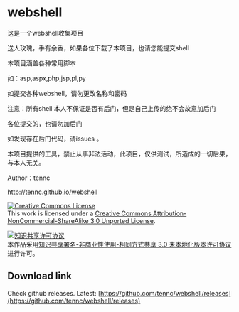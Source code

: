 ﻿webshell
========
这是一个webshell收集项目

送人玫瑰，手有余香，如果各位下载了本项目，也请您能提交shell

本项目涵盖各种常用脚本

如：asp,aspx,php,jsp,pl,py

如提交各种webshell，请勿更改名称和密码

注意：所有shell 本人不保证是否有后门，但是自己上传的绝不会故意加后门

各位提交的，也请勿加后门

如发现存在后门代码，请issues 。

本项目提供的工具，禁止从事非法活动，此项目，仅供测试，所造成的一切后果，与本人无关。

Author：tennc

http://tennc.github.io/webshell

<a rel="license" href="http://creativecommons.org/licenses/by-nc-sa/3.0/"><img alt="Creative Commons License" style="border-width:0" src="http://i.creativecommons.org/l/by-nc-sa/3.0/80x15.png" /></a><br />This work is licensed under a <a rel="license" href="http://creativecommons.org/licenses/by-nc-sa/3.0/">Creative Commons Attribution-NonCommercial-ShareAlike 3.0 Unported License</a>.
<p>
<a rel="license" href="http://creativecommons.org/licenses/by-nc-sa/3.0/deed.zh"><img alt="知识共享许可协议" style="border-width:0" src="http://i.creativecommons.org/l/by-nc-sa/3.0/80x15.png" /></a><br />本作品采用<a rel="license" href="http://creativecommons.org/licenses/by-nc-sa/3.0/deed.zh">知识共享署名-非商业性使用-相同方式共享 3.0 未本地化版本许可协议</a>进行许可。

## Download link
Check github releases. Latest:
[https://github.com/tennc/webshell/releases](https://github.com/tennc/webshell/releases)
